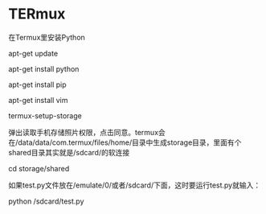 # TERmux

在Termux里安装Python

apt-get update

apt-get install python

apt-get install pip

apt-get install vim

termux-setup-storage

弹出读取手机存储照片权限，点击同意。termux会在/data/data/com.termux/files/home/目录中生成storage目录，里面有个shared目录其实就是/sdcard/的软连接

cd storage/shared

如果test.py文件放在/emulate/0/或者/sdcard/下面，这时要运行test.py就输入：

python /sdcard/test.py
